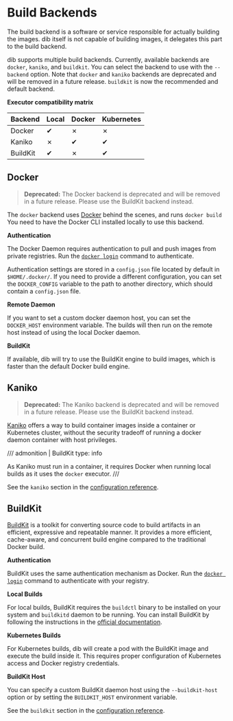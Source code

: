 Build Backends
==============

The build backend is a software or service responsible for actually building the images. dib itself is not capable of
building images, it delegates this part to the build backend.

dib supports multiple build backends. Currently, available backends are `docker`, `kaniko`, and `buildkit`. You can select the 
backend to use with the `--backend` option. Note that `docker` and `kaniko` backends are deprecated and will be removed in a future release. `buildkit` is now the recommended and default backend.

**Executor compatibility matrix**

| Backend  | Local | Docker | Kubernetes |
|----------|-------|--------|------------|
| Docker   | ✔     | ✗      | ✗          |
| Kaniko   | ✗     | ✔      | ✔          |
| BuildKit | ✔     | ✗      | ✔          |

## Docker

> **Deprecated:** The Docker backend is deprecated and will be removed in a future release. Please use the BuildKit backend instead.

The `docker` backend uses [Docker](https://www.docker.com/) behind the scenes, and runs `docker build` You need to have 
the Docker CLI installed locally to use this backend.

**Authentication**

The Docker Daemon requires authentication to pull and push images from private registries. Run the 
[`docker login`](https://docs.docker.com/engine/reference/commandline/login/) command to authenticate.

Authentication settings are stored in a `config.json` file located by default in `$HOME/.docker/`.
If you need to provide a different configuration, you can set the `DOCKER_CONFIG` variable to the path to another 
directory, which should contain a `config.json` file.

**Remote Daemon**

If you want to set a custom docker daemon host, you can set the `DOCKER_HOST` environment variable. The builds will then
run on the remote host instead of using the local Docker daemon.

**BuildKit**

If available, dib will try to use the BuildKit engine to build images, which is faster than the default Docker
build engine.

## Kaniko

> **Deprecated:** The Kaniko backend is deprecated and will be removed in a future release. Please use the BuildKit backend instead.

[Kaniko](https://github.com/GoogleContainerTools/kaniko) offers a way to build container images inside a container 
or Kubernetes cluster, without the security tradeoff of running a docker daemon container with host privileges.

/// admonition | BuildKit
    type: info

As Kaniko must run in a container, it requires Docker when running local builds as it uses the `docker` executor.
///

See the `kaniko` section in the [configuration reference](configuration-reference.md).

## BuildKit

[BuildKit](https://github.com/moby/buildkit) is a toolkit for converting source code to build artifacts in an efficient, expressive and repeatable manner. It provides a more efficient, cache-aware, and concurrent build engine compared to the traditional Docker build.

**Authentication**

BuildKit uses the same authentication mechanism as Docker. Run the [`docker login`](https://docs.docker.com/engine/reference/commandline/login/) command to authenticate with your registry.

**Local Builds**

For local builds, BuildKit requires the `buildctl` binary to be installed on your system and `buildkitd` daemon to be running. You can install BuildKit by following the instructions in the [official documentation](https://github.com/moby/buildkit#quick-start).

**Kubernetes Builds**

For Kubernetes builds, dib will create a pod with the BuildKit image and execute the build inside it. This requires proper configuration of Kubernetes access and Docker registry credentials.

**BuildKit Host**

You can specify a custom BuildKit daemon host using the `--buildkit-host` option or by setting the `BUILDKIT_HOST` environment variable.

See the `buildkit` section in the [configuration reference](configuration-reference.md).
